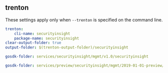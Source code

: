 
## trenton

These settings apply only when `--trenton` is specified on the command line.

``` yaml $(trenton)
trenton:
    cli-name: securityinsight
    package-name: securityinsight
clear-output-folder: true
output-folder: $(trenton-output-folder)/securityinsight
```

```yaml $(tag) == 'package-composite-v1' && $(trenton)
gosdk-folder: services/securityinsight/mgmt/v1.0/securityinsight
```

```yaml $(tag) == 'package-2019-01-preview-only' && $(trenton)
gosdk-folder: services/preview/securityinsight/mgmt/2019-01-01-preview/securityinsight
```
